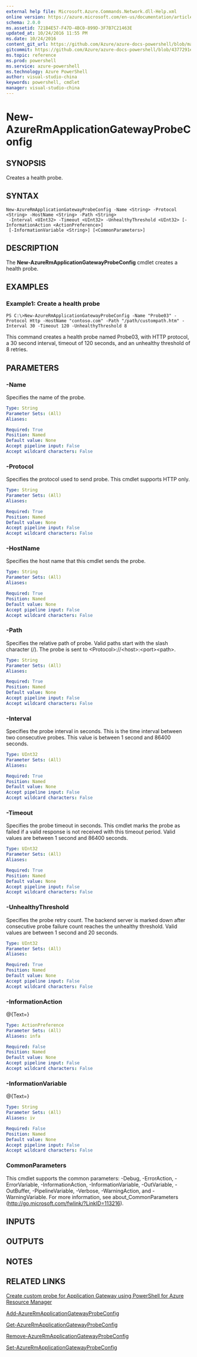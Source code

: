 ```yaml
---
external help file: Microsoft.Azure.Commands.Network.dll-Help.xml
online version: https://azure.microsoft.com/en-us/documentation/articles/application-gateway-create-probe-ps/#
schema: 2.0.0
ms.assetid: 721B4E57-F47D-4BC0-899D-3F7B7C21463E
updated_at: 10/24/2016 11:55 PM
ms.date: 10/24/2016
content_git_url: https://github.com/Azure/azure-docs-powershell/blob/master/azureps-cmdlets-docs/ResourceManager/AzureRM.Network/v2.1.0/New-AzureRmApplicationGatewayProbeConfig.md
gitcommit: https://github.com/Azure/azure-docs-powershell/blob/4377291ee360e58e2c1c5d644155daf6a0279055/azureps-cmdlets-docs/ResourceManager/AzureRM.Network/v2.1.0/New-AzureRmApplicationGatewayProbeConfig.md
ms.topic: reference
ms.prod: powershell
ms.service: azure-powershell
ms.technology: Azure PowerShell
author: visual-studio-china
keywords: powershell, cmdlet
manager: visual-studio-china
---
```


# New-AzureRmApplicationGatewayProbeConfig

## SYNOPSIS
Creates a health probe.

## SYNTAX

```
New-AzureRmApplicationGatewayProbeConfig -Name <String> -Protocol <String> -HostName <String> -Path <String>
 -Interval <UInt32> -Timeout <UInt32> -UnhealthyThreshold <UInt32> [-InformationAction <ActionPreference>]
 [-InformationVariable <String>] [<CommonParameters>]
```

## DESCRIPTION
The **New-AzureRmApplicationGatewayProbeConfig** cmdlet creates a health probe.

## EXAMPLES

### Example1: Create a health probe
```
PS C:\>New-AzureRmApplicationGatewayProbeConfig -Name "Probe03" -Protocol Http -HostName "contoso.com" -Path "/path/custompath.htm" -Interval 30 -Timeout 120 -UnhealthyThreshold 8
```

This command creates a health probe named Probe03, with HTTP protocol, a 30 second interval, timeout of 120 seconds, and an unhealthy threshold of 8 retries.

## PARAMETERS

### -Name
Specifies the name of the probe.

```yaml
Type: String
Parameter Sets: (All)
Aliases: 

Required: True
Position: Named
Default value: None
Accept pipeline input: False
Accept wildcard characters: False
```

### -Protocol
Specifies the protocol used to send probe.
This cmdlet supports HTTP only.

```yaml
Type: String
Parameter Sets: (All)
Aliases: 

Required: True
Position: Named
Default value: None
Accept pipeline input: False
Accept wildcard characters: False
```

### -HostName
Specifies the host name that this cmdlet sends the probe.

```yaml
Type: String
Parameter Sets: (All)
Aliases: 

Required: True
Position: Named
Default value: None
Accept pipeline input: False
Accept wildcard characters: False
```

### -Path
Specifies the relative path of probe.
Valid paths start with the slash character (/).
The probe is sent to \<Protocol\>://\<host\>:\<port\>\<path\>.

```yaml
Type: String
Parameter Sets: (All)
Aliases: 

Required: True
Position: Named
Default value: None
Accept pipeline input: False
Accept wildcard characters: False
```

### -Interval
Specifies the probe interval in seconds.
This is the time interval between two consecutive probes.
This value is between 1 second and 86400 seconds.

```yaml
Type: UInt32
Parameter Sets: (All)
Aliases: 

Required: True
Position: Named
Default value: None
Accept pipeline input: False
Accept wildcard characters: False
```

### -Timeout
Specifies the probe timeout in seconds.
This cmdlet marks the probe as failed if a valid response is not received with this timeout period.
Valid values are between 1 second and 86400 seconds.

```yaml
Type: UInt32
Parameter Sets: (All)
Aliases: 

Required: True
Position: Named
Default value: None
Accept pipeline input: False
Accept wildcard characters: False
```

### -UnhealthyThreshold
Specifies the probe retry count.
The backend server is marked down after consecutive probe failure count reaches the unhealthy threshold.
Valid values are between 1 second and 20 seconds.

```yaml
Type: UInt32
Parameter Sets: (All)
Aliases: 

Required: True
Position: Named
Default value: None
Accept pipeline input: False
Accept wildcard characters: False
```

### -InformationAction
@{Text=}

```yaml
Type: ActionPreference
Parameter Sets: (All)
Aliases: infa

Required: False
Position: Named
Default value: None
Accept pipeline input: False
Accept wildcard characters: False
```

### -InformationVariable
@{Text=}

```yaml
Type: String
Parameter Sets: (All)
Aliases: iv

Required: False
Position: Named
Default value: None
Accept pipeline input: False
Accept wildcard characters: False
```

### CommonParameters
This cmdlet supports the common parameters: -Debug, -ErrorAction, -ErrorVariable, -InformationAction, -InformationVariable, -OutVariable, -OutBuffer, -PipelineVariable, -Verbose, -WarningAction, and -WarningVariable. For more information, see about_CommonParameters (http://go.microsoft.com/fwlink/?LinkID=113216).

## INPUTS

## OUTPUTS

## NOTES

## RELATED LINKS

[Create custom probe for Application Gateway using PowerShell for Azure Resource Manager](https://azure.microsoft.com/en-us/documentation/articles/application-gateway-create-probe-ps/#)

[Add-AzureRmApplicationGatewayProbeConfig](./Add-AzureRmApplicationGatewayProbeConfig.md)

[Get-AzureRmApplicationGatewayProbeConfig](./Get-AzureRmApplicationGatewayProbeConfig.md)

[Remove-AzureRmApplicationGatewayProbeConfig](./Remove-AzureRmApplicationGatewayProbeConfig.md)

[Set-AzureRmApplicationGatewayProbeConfig](./Set-AzureRmApplicationGatewayProbeConfig.md)


